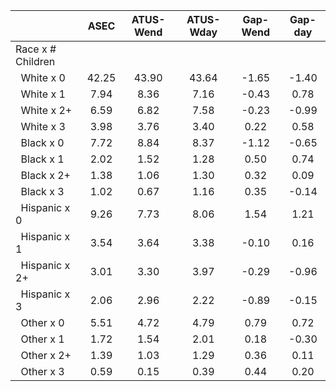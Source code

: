 
|                      |         ASEC |    ATUS-Wend |    ATUS-Wday |     Gap-Wend |      Gap-day |
| -------------------- | :----------: | :----------: | :----------: | :----------: | :----------: |
| Race x # Children    |              |              |              |              |              |
| &nbsp;&nbsp;White x 0 |        42.25 |        43.90 |        43.64 |        -1.65 |        -1.40 |
| &nbsp;&nbsp;White x 1 |         7.94 |         8.36 |         7.16 |        -0.43 |         0.78 |
| &nbsp;&nbsp;White x 2+ |         6.59 |         6.82 |         7.58 |        -0.23 |        -0.99 |
| &nbsp;&nbsp;White x 3 |         3.98 |         3.76 |         3.40 |         0.22 |         0.58 |
| &nbsp;&nbsp;Black x 0 |         7.72 |         8.84 |         8.37 |        -1.12 |        -0.65 |
| &nbsp;&nbsp;Black x 1 |         2.02 |         1.52 |         1.28 |         0.50 |         0.74 |
| &nbsp;&nbsp;Black x 2+ |         1.38 |         1.06 |         1.30 |         0.32 |         0.09 |
| &nbsp;&nbsp;Black x 3 |         1.02 |         0.67 |         1.16 |         0.35 |        -0.14 |
| &nbsp;&nbsp;Hispanic x 0 |         9.26 |         7.73 |         8.06 |         1.54 |         1.21 |
| &nbsp;&nbsp;Hispanic x 1 |         3.54 |         3.64 |         3.38 |        -0.10 |         0.16 |
| &nbsp;&nbsp;Hispanic x 2+ |         3.01 |         3.30 |         3.97 |        -0.29 |        -0.96 |
| &nbsp;&nbsp;Hispanic x 3 |         2.06 |         2.96 |         2.22 |        -0.89 |        -0.15 |
| &nbsp;&nbsp;Other x 0 |         5.51 |         4.72 |         4.79 |         0.79 |         0.72 |
| &nbsp;&nbsp;Other x 1 |         1.72 |         1.54 |         2.01 |         0.18 |        -0.30 |
| &nbsp;&nbsp;Other x 2+ |         1.39 |         1.03 |         1.29 |         0.36 |         0.11 |
| &nbsp;&nbsp;Other x 3 |         0.59 |         0.15 |         0.39 |         0.44 |         0.20 |

